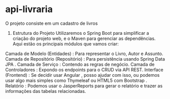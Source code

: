 # api-livraria
O projeto consiste em um cadastro de livros
1. Estrutura do Projeto
Utilizaremos o Spring Boot para simplificar a criação do projeto web, e o Maven para gerenciar as dependências. Aqui estão os principais módulos que vamos criar:

Camada de Modelo (Entidades) : Para representar o Livro, Autor e Assunto.
Camada de Repositório (Repositório) : Para persistência usando Spring Data JPA .
Camada de Serviço : Contendo as regras de negócio.
Camada de Controladores : Expondo os endpoints para o CRUD via API REST.
Interface (Frontend) : Se decidir usar Angular , posso ajudar com isso, ou podemos usar algo mais simples como Thymeleaf ou HTML5 com Bootstrap .
Relatório : Podemos usar o JasperReports para gerar o relatório e trazer as informações das tabelas relacionadas.
